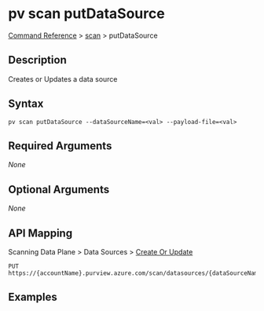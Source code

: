 # pv scan putDataSource
[Command Reference](../../../README.md#command-reference) > [scan](./main.md) > putDataSource

## Description
Creates or Updates a data source

## Syntax
```
pv scan putDataSource --dataSourceName=<val> --payload-file=<val>
```

## Required Arguments
*None*

## Optional Arguments
*None*

## API Mapping
Scanning Data Plane > Data Sources > [Create Or Update](https://docs.microsoft.com/en-us/rest/api/purview/scanningdataplane/data-sources/create-or-update)
```
PUT https://{accountName}.purview.azure.com/scan/datasources/{dataSourceName}
```

## Examples
```powershell

```